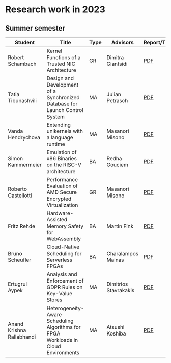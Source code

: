 # Research work in 2023

## Summer semester

| Student             | Title                                                                       | Type | Advisors              | Report/Thesis                                                                                                       | Presentation                                                                                                         |
|---------------------| --------------------------------------------------------------------------- |------|-----------------------| ------------------------------------------------------------------------------------------------------------------- |----------------------------------------------------------------------------------------------------------------------|
| Robert Schambach    | Kernel Functions of a Trusted NIC Architecture                              | GR   | Dimitra Giantsidi     | [PDF](summer/docs/gr_schambach_kernel_functions_of_a_trusted_nic_architecture.pdf)                                  | [PDF](summer/talks/gr_schambach_kernel_functions_of_a_trusted_nic_architecture.pdf)                                  |
| Tatia Tibunashvili  | Design and Development of a Synchronized Database for Launch Control System | MA   | Julian Petrasch       | [PDF](summer/docs/msc_tibunashvili_design_and_development_of_a_synchronized_database_for_launch_control_system.pdf) | [PDF](summer/talks/msc_tibunashvili_design_and_development_of_a_synchronized_database_for_launch_control_system.pdf) |
| Vanda Hendrychova   | Extending unikernels with a language runtime                                | MA   | Masanori Misono       | [PDF](summer/docs/msc_hendrychova_extending_unikernel_with_a_language_runtime.pdf)                                  | [PDF](summer/talks/msc_hendrychova_extending_unikernel_with_a_language_runtime.pdf)                                  |
| Simon Kammermeier   | Emulation of x86 Binaries on the RISC-V architecture                        | BA   | Redha Gouciem         | [PDF](summer/docs/bsc_kammermeier_emulation_of_x86_binaries_on_the_riscv_architecture.pdf)                          | [PDF](summer/talks/bsc_kammermeier_emulation_of_x86_binaries_on_the_riscv_architecture.pdf)                          |
| Roberto Castellotti | Performance Evaluation of AMD Secure Encrypted Virtualization               | GR   | Masanori Misono       | [PDF](summer/docs/gr_castellotti_performance_valuation_of_AMD_secure_encrypted_virtualization.pdf)                  |                                                                                                                      |
| Fritz Rehde         | Hardware-Assisted Memory Safety for WebAssembly                             | BA   | Martin Fink           | [PDF](summer/docs/bsc_rehde_hardware_assisted_memory_safety_for_webassembly.pdf)                                    | [PDF](summer/talks/bsc_rehde_hardware_assisted_memory_safety_for_webassembly.pdf)                                    |
| Bruno Scheufler     | Cloud-Native Scheduling for Serverless FPGAs                                | BA   | Charalampos Mainas    | [PDF](summer/docs/bsc_scheufler_cloud_native_scheduling_for_serverless_fpgas.pdf)                                   | [PDF](summer/talks/bsc_scheufler_cloud_native_scheduling_for_serverless_fpgas)                                       |
| Ertugrul Aypek      | Analysis and Enforcement of GDPR Rules on Key-Value Stores                  | MA   | Dimitrios Stavrakakis | [PDF](summer/docs/msc_aypek_analysis_and_enforcement_of_gdpr_rules_on_key_value_stores.pdf)                         | [PDF](summer/talks/msc_aypek_analysis_and_enforcement_of_gdpr_rules_on_key_value_stores.pdf)                         |
| Anand Krishna Rallabhandi         | Heterogeneity-Aware Scheduling Algorithms for FPGA Workloads in Cloud Environments | MA   | Atsushi Koshiba   | [PDF](summer/docs/msc_rallabhandi_heterogeneity_aware_scheduling_algorithms_for_fpga_workloads_in_cloud_environments.pdf) | [PDF](summer/docs/msc_rallabhandi_heterogeneity_aware_scheduling_algorithms_for_fpga_workloads_in_cloud_environments.pdf) |
